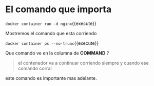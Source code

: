 # El comando que importa

`docker container run -d nginx`{{execute}}

Mostremos el comando que esta corriendo

`docker container ps --no-trunc`{{execute}}


Que comando ve en la columna de **COMMAND** ?

> el contenedor va a continuar corriendo siempre y cuando ese comando corra!

este comando es importante mas adelante.